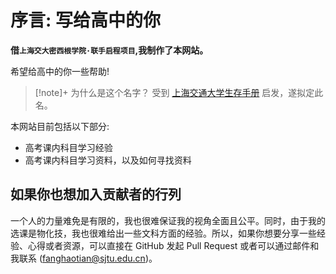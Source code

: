 # 序言: 写给高中的你

**借`上海交大密西根学院·联手启程项目`,我制作了本网站。**

希望给高中的你一些帮助!

> [!note]+ 为什么是这个名字？
> 受到 [上海交通大学生存手册](https://survivesjtu.gitbook.io/survivesjtumanual) 启发，遂拟定此名。

本网站目前包括以下部分:

- 高考课内科目学习经验
- 高考课内科目学习资料，以及如何寻找资料

## 如果你也想加入贡献者的行列

一个人的力量难免是有限的，我也很难保证我的视角全面且公平。同时，由于我的选课是物化技，我也很难给出一些文科方面的经验。所以，如果你想要分享一些经验、心得或者资源，可以直接在 GitHub 发起 Pull Request 或者可以通过邮件和我联系 (fanghaotian@sjtu.edu.cn)。
